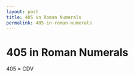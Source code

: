 ```yaml
---
layout: post
title: 405 in Roman Numerals
permalink: 405-in-roman-numerals
---
```


# 405 in Roman Numerals

405 = CDV
